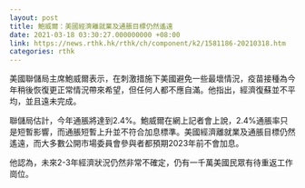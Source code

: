 ```yaml
---
layout: post
title: 鮑威爾：美國經濟離就業及通脹目標仍然遙遠
date: 2021-03-18 03:30:27.000000000 +08:00
link: https://news.rthk.hk/rthk/ch/component/k2/1581186-20210318.htm
categories: rthk
---
```


美國聯儲局主席鮑威爾表示，在刺激措施下美國避免一些最壞情況，疫苗接種為今年稍後恢復更正常情況帶來希望，但任何人都不應自滿。他指出，經濟復蘇並不平均，並且遠未完成。

聯儲局估計，今年通脹將達到2.4%。鮑威爾在網上記者會上說，2.4%通脹率只是短暫影響，而通脹短暫上升並不符合加息標準。美國經濟離就業及通脹目標仍然遙遠，而大多數公開市場委員會參與者都預期2023年前不會加息。

他認為，未來2-3年經濟狀況仍然非常不確定，仍有一千萬美國民眾有待重返工作崗位。
